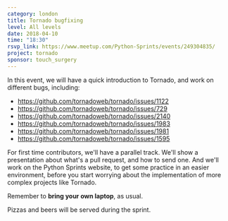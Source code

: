 ```yaml
---
category: london
title: Tornado bugfixing
level: All levels
date: 2018-04-10
time: "18:30"
rsvp_link: https://www.meetup.com/Python-Sprints/events/249304835/
project: tornado
sponsor: touch_surgery
---
```


In this event, we will have a quick introduction to Tornado, and work
on different bugs, including:

- <https://github.com/tornadoweb/tornado/issues/1122>
- <https://github.com/tornadoweb/tornado/issues/729>
- <https://github.com/tornadoweb/tornado/issues/2140>
- <https://github.com/tornadoweb/tornado/issues/1983>
- <https://github.com/tornadoweb/tornado/issues/1981>
- <https://github.com/tornadoweb/tornado/issues/1595>

For first time contributors, we'll have a parallel track. We'll show a
presentation about what's a pull request, and how to send one. And we'll
work on the Python Sprints website, to get some practice in an easier
environment, before you start worrying about the implementation of more
complex projects like Tornado.

Remember to **bring your own laptop**, as usual.

Pizzas and beers will be served during the sprint.
